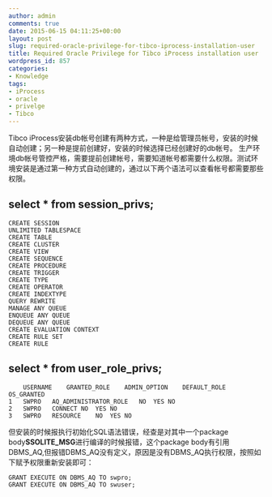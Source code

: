 ```yaml
---
author: admin
comments: true
date: 2015-06-15 04:11:25+00:00
layout: post
slug: required-oracle-privilege-for-tibco-iprocess-installation-user
title: Required Oracle Privilege for Tibco iProcess installation user
wordpress_id: 857
categories:
- Knowledge
tags:
- iProcess
- oracle
- privelge
- Tibco
---
```


Tibco iProcess安装db帐号创建有两种方式，一种是给管理员帐号，安装的时候自动创建；另一种是提前创建好，安装的时候选择已经创建好的db帐号。 生产环境db帐号管控严格，需要提前创建帐号，需要知道帐号都需要什么权限。测试环境安装是通过第一种方式自动创建的，通过以下两个语法可以查看帐号都需要那些权限。

select * from session_privs;
-------------------------------
	CREATE SESSION
	UNLIMITED TABLESPACE
	CREATE TABLE
	CREATE CLUSTER
	CREATE VIEW
	CREATE SEQUENCE
	CREATE PROCEDURE
	CREATE TRIGGER
	CREATE TYPE
	CREATE OPERATOR
	CREATE INDEXTYPE
	QUERY REWRITE
	MANAGE ANY QUEUE
	ENQUEUE ANY QUEUE
	DEQUEUE ANY QUEUE
	CREATE EVALUATION CONTEXT
	CREATE RULE SET
	CREATE RULE

select * from user_role_privs;
--------------------------------------------
	   	USERNAME	GRANTED_ROLE	ADMIN_OPTION	DEFAULT_ROLE	OS_GRANTED
	1	SWPRO	AQ_ADMINISTRATOR_ROLE	NO	YES	NO
	2	SWPRO	CONNECT	NO	YES	NO
	3	SWPRO	RESOURCE	NO	YES	NO

但安装的时候报执行初始化SQL语法错误，经查是对其中一个package body**SSOLITE_MSG**进行编译的时候报错，这个package body有引用DBMS_AQ,但报错DBMS_AQ没有定义，原因是没有DBMS_AQ执行权限，按照如下赋予权限重新安装即可：

	GRANT EXECUTE ON DBMS_AQ TO swpro;
	GRANT EXECUTE ON DBMS_AQ TO swuser;

